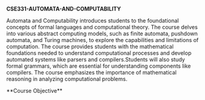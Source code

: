 **CSE331-AUTOMATA-AND-COMPUTABILITY**
<p>Automata and Computability introduces students to the foundational concepts of formal languages and computational theory. The course delves into various abstract computing models, such as finite automata, pushdown automata, and Turing machines, to explore the capabilities and limitations of computation. The course provides students with the mathematical foundations needed to understand computational processes and develop automated systems like parsers and compilers.Students will also study formal grammars, which are essential for understanding components like compilers. The course emphasizes the importance of mathematical reasoning in analyzing computational problems.</p>
**Course Objective**

